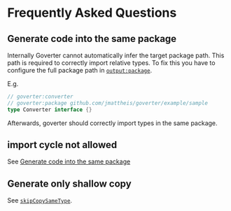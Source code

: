# Frequently Asked Questions

## Generate code into the same package

Internally Goverter cannot automatically infer the target package path. This
path is required to correctly import relative types. To fix this you have to
configure the full package path in
[`output:package`](reference/output.md#outputpackage).

E.g.
```go
// goverter:converter
// goverter:package github.com/jmattheis/goverter/example/sample
type Converter interface {}
```

Afterwards, goverter should correctly import types in the same package.

## import cycle not allowed

See [Generate code into the same package](#generate-code-into-the-same-package)

## Generate only shallow copy

See [`skipCopySameType`](reference/skipCopySameType.md).

